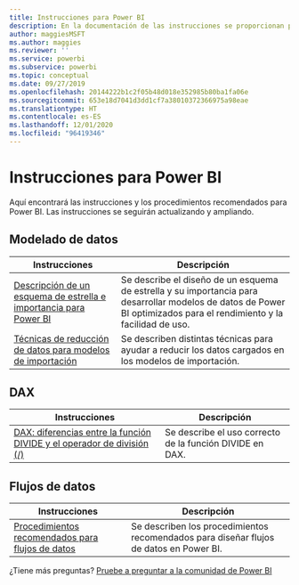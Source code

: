 ```yaml
---
title: Instrucciones para Power BI
description: En la documentación de las instrucciones se proporcionan procedimientos recomendados para usar Power BI.
author: maggiesMSFT
ms.author: maggies
ms.reviewer: ''
ms.service: powerbi
ms.subservice: powerbi
ms.topic: conceptual
ms.date: 09/27/2019
ms.openlocfilehash: 20144222b1c2f05b48d018e352985b80ba1fa06e
ms.sourcegitcommit: 653e18d7041d3dd1cf7a38010372366975a98eae
ms.translationtype: HT
ms.contentlocale: es-ES
ms.lasthandoff: 12/01/2020
ms.locfileid: "96419346"
---
```

# <a name="guidance-for-power-bi"></a>Instrucciones para Power BI

Aquí encontrará las instrucciones y los procedimientos recomendados para Power BI. Las instrucciones se seguirán actualizando y ampliando.

## <a name="data-modeling"></a>Modelado de datos

| Instrucciones | Descripción |
| --- | --- |
| [Descripción de un esquema de estrella e importancia para Power BI](star-schema.md) | Se describe el diseño de un esquema de estrella y su importancia para desarrollar modelos de datos de Power BI optimizados para el rendimiento y la facilidad de uso. |
| [Técnicas de reducción de datos para modelos de importación](import-modeling-data-reduction.md) | Se describen distintas técnicas para ayudar a reducir los datos cargados en los modelos de importación. |

## <a name="dax"></a>DAX

| Instrucciones | Descripción |
| --- | --- |
| [DAX: diferencias entre la función DIVIDE y el operador de división (/)](dax-divide-function-operator.md) | Se describe el uso correcto de la función DIVIDE en DAX. |

## <a name="dataflows"></a>Flujos de datos

| Instrucciones | Descripción |
| --- | --- |
| [Procedimientos recomendados para flujos de datos](../transform-model/dataflows/dataflows-introduction-self-service.md) | Se describen los procedimientos recomendados para diseñar flujos de datos en Power BI. |

¿Tiene más preguntas? [Pruebe a preguntar a la comunidad de Power BI](https://community.powerbi.com/)